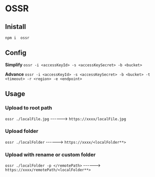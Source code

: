# OSSR
## Inistall
`npm i  ossr`

## Config

**Simplify**
`ossr -i <accessKeyId> -s <accessKeySecret> -b <bucket>`

**Advance**
`ossr -i <accessKeyId> -s <accessKeySecret> -b <bucket> -t <timeout> -r <region> -e <endpoint>`

## Usage
### Upload to root path
`ossr ./localFile.jpg` ------> `https://xxxx/localFile.jpg`
### Upload folder
`ossr ./localFolder` ------> `https://xxxx/<localFolder**>`
### Upload with rename or custom folder
`ossr ./localFolder -p </remotePath>` ------> `https://xxxx/remotePath/<localFolder**>`
